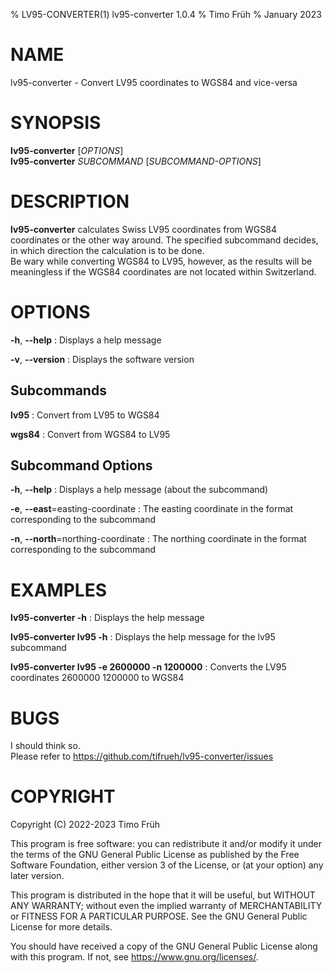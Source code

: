 % LV95-CONVERTER(1) lv95-converter 1.0.4
% Timo Früh
% January 2023

# NAME
lv95-converter - Convert LV95 coordinates to WGS84 and vice-versa

# SYNOPSIS
**lv95-converter** [*OPTIONS*] \
**lv95-converter** *SUBCOMMAND* [*SUBCOMMAND-OPTIONS*]

# DESCRIPTION
**lv95-converter** calculates Swiss LV95 coordinates from WGS84 coordinates or the other way around.
The specified subcommand decides, in which direction the calculation is to be done. \
Be wary while converting WGS84 to LV95, however, as the results will be meaningless if the WGS84 coordinates are not located within Switzerland.

# OPTIONS
**-h**, **\--help**
: Displays a help message

**-v**, **\--version**
: Displays the software version

## Subcommands
**lv95**
: Convert from LV95 to WGS84

**wgs84**
: Convert from WGS84 to LV95

## Subcommand Options
**-h**, **\--help**
: Displays a help message (about the subcommand)

**-e**, **\--east**=easting-coordinate
: The easting coordinate in the format corresponding to the subcommand

**-n**, **\--north**=northing-coordinate
: The northing coordinate in the format corresponding to the subcommand

# EXAMPLES
**lv95-converter -h**
: Displays the help message

**lv95-converter lv95 -h**
: Displays the help message for the lv95 subcommand

**lv95-converter lv95 -e 2600000 -n 1200000**
: Converts the LV95 coordinates 2600000 1200000 to WGS84

# BUGS
I should think so. \
Please refer to <https://github.com/tifrueh/lv95-converter/issues>

# COPYRIGHT
Copyright (C) 2022-2023 Timo Früh

This program is free software: you can redistribute it and/or modify
it under the terms of the GNU General Public License as published by
the Free Software Foundation, either version 3 of the License, or
(at your option) any later version.

This program is distributed in the hope that it will be useful,
but WITHOUT ANY WARRANTY; without even the implied warranty of
MERCHANTABILITY or FITNESS FOR A PARTICULAR PURPOSE.  See the
GNU General Public License for more details.

You should have received a copy of the GNU General Public License
along with this program.  If not, see <https://www.gnu.org/licenses/>.
